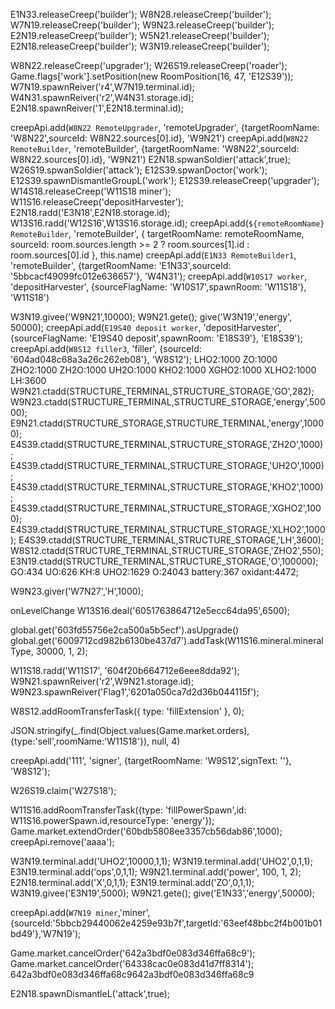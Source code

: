 E1N33.releaseCreep('builder');
W8N28.releaseCreep('builder');
W7N19.releaseCreep('builder');
W9N23.releaseCreep('builder');
E2N19.releaseCreep('builder');
W5N21.releaseCreep('builder');
E2N18.releaseCreep('builder');
W3N19.releaseCreep('builder');

W8N22.releaseCreep('upgrader');
W26S19.releaseCreep('roader');
Game.flags['work'].setPosition(new RoomPosition(16, 47, 'E12S39'));
W7N19.spawnReiver('r4',W7N19.terminal.id);
W4N31.spawnReiver('r2',W4N31.storage.id);
E2N18.spawnReiver('1',E2N18.terminal.id);

creepApi.add(`W8N22 RemoteUpgrader`, 'remoteUpgrader', {targetRoomName: 'W8N22',sourceId: W8N22.sources[0].id}, 'W9N21')
creepApi.add(`W8N22 RemoteBuilder`, 'remoteBuilder', {targetRoomName: 'W8N22',sourceId: W8N22.sources[0].id}, 'W9N21')
E2N18.spwanSoldier('attack',true);
W26S19.spwanSoldier('attack');
E12S39.spwanDoctor('work');
E12S39.spawnDismantleGroupL('work');
E12S39.releaseCreep('upgrader');
W14S18.releaseCreep('W11S18 miner');
W11S16.releaseCreep('depositHarvester');
E2N18.radd('E3N18',E2N18.storage.id);
W13S16.radd('W12S16',W13S16.storage.id);
creepApi.add(`${remoteRoomName} RemoteBuilder`, 'remoteBuilder', {
targetRoomName: remoteRoomName,
sourceId: room.sources.length >= 2 ? room.sources[1].id : room.sources[0].id
}, this.name)
creepApi.add(`E1N33 RemoteBuilder1`, 'remoteBuilder', {targetRoomName: 'E1N33',sourceId: '5bbcacf49099fc012e636657'}, 'W4N31');
creepApi.add(`W10S17 worker`, 'depositHarvester', {sourceFlagName: 'W10S17',spawnRoom: 'W11S18'}, 'W11S18')

W3N19.givee('W9N21',10000);
W9N21.gete();
give('W3N19','energy', 50000);
creepApi.add(`E19S40 deposit worker`, 'depositHarvester', {sourceFlagName: 'E19S40 deposit',spawnRoom: 'E18S39'}, 'E18S39');
creepApi.add(`W8S12 filler3`, 'filler', {sourceId: '604ad048c68a3a26c262eb08'}, 'W8S12');
LHO2:1000 ZO:1000 ZHO2:1000 ZH2O:1000 UH2O:1000 KHO2:1000 XGHO2:1000 XLHO2:1000 LH:3600
W9N21.ctadd(STRUCTURE_TERMINAL,STRUCTURE_STORAGE,'GO',282);
W9N23.ctadd(STRUCTURE_TERMINAL,STRUCTURE_STORAGE,'energy',50000);
E9N21.ctadd(STRUCTURE_STORAGE,STRUCTURE_TERMINAL,'energy',10000);
E4S39.ctadd(STRUCTURE_TERMINAL,STRUCTURE_STORAGE,'ZH2O',1000);
E4S39.ctadd(STRUCTURE_TERMINAL,STRUCTURE_STORAGE,'UH2O',1000);
E4S39.ctadd(STRUCTURE_TERMINAL,STRUCTURE_STORAGE,'KHO2',1000);
E4S39.ctadd(STRUCTURE_TERMINAL,STRUCTURE_STORAGE,'XGHO2',1000);
E4S39.ctadd(STRUCTURE_TERMINAL,STRUCTURE_STORAGE,'XLHO2',1000);
E4S39.ctadd(STRUCTURE_TERMINAL,STRUCTURE_STORAGE,'LH',3600);
W8S12.ctadd(STRUCTURE_TERMINAL,STRUCTURE_STORAGE,'ZHO2',550);
E3N19.ctadd(STRUCTURE_TERMINAL,STRUCTURE_STORAGE,'O',100000);
GO:434 UO:626 KH:8 UHO2:1629 O:24043 battery:367 oxidant:4472;

W9N23.giver('W7N27','H',1000);

onLevelChange
W13S16.deal('6051763864712e5ecc64da95',6500);

global.get('603fd55756e2ca500a5b5ecf').asUpgrade()
global.get('6009712cd982b6130be437d7').addTask(W11S16.mineral.mineralType, 30000, 1, 2);

W11S18.radd('W11S17', '604f20b664712e6eee8dda92');
W9N21.spawnReiver('r2',W9N21.storage.id);
W9N23.spawnReiver('Flag1','6201a050ca7d2d36b044115f');

W8S12.addRoomTransferTask({ type: 'fillExtension' }, 0);

JSON.stringify(\_.find(Object.values(Game.market.orders),{type:'sell',roomName:'W11S18'}), null, 4)

creepApi.add('111', 'signer', {targetRoomName: 'W9S12',signText: ''}, 'W8S12');

W26S19.claim('W27S18');

W11S16.addRoomTransferTask({type: 'fillPowerSpawn',id: W11S16.powerSpawn.id,resourceType: 'energy'});
Game.market.extendOrder('60bdb5808ee3357cb56dab86',1000);
creepApi.remove('aaaa');

W3N19.terminal.add('UHO2',10000,1,1);
W3N19.terminal.add('UHO2',0,1,1);
E3N19.terminal.add('ops',0,1,1);
W9N21.terminal.add('power', 100, 1, 2);
E2N18.terminal.add('X',0,1,1);
E3N19.terminal.add('ZO',0,1,1);
W3N19.givee('E3N19',5000);
W9N21.gete();
give('E1N33','energy',50000);

creepApi.add(`W7N19 miner`,'miner',{sourceId:'5bbcb29440062e4259e93b7f',targetId:'63eef48bbc2f4b001b01bd49'},'W7N19');

Game.market.cancelOrder('642a3bdf0e083d346ffa68c9');
Game.market.cancelOrder('64338cac0e083d41d7ff8314');
642a3bdf0e083d346ffa68c9642a3bdf0e083d346ffa68c9

E2N18.spawnDismantleL('attack',true);

